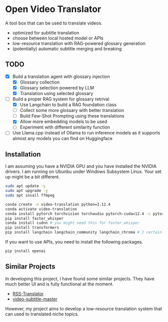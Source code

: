 # Open Video Translator

A tool box that can be used to translate videos. 
- optimized for subtitle translation
- choose between local hosted model or APIs
- low-resource translation with RAG-powered glossary generation
- (potentially) automatic subtitle merging and breaking

## TODO 
- [x] Build a translation agent with glossary injection
  - [x] Glossary collection
  - [x] Glossary selection powered by LLM
  - [x] Translation using selected glossary
- [ ] Build a proper RAG system for glossary retrival
  - [x] Use Langchain to build a RAG foundation class
  - [ ] Collect some more glossary with better translation
  - [ ] Build Few-Shot Prompting using these translations
  - [x] Allow more embedding models to be used
  - [ ] Experiment with different similarity function
- [ ] Use Llama.cpp instead of Ollama to run inference models as it supports almost any models you can find on Huggingface

## Installation

I am assuming you have a NVIDIA GPU and you have installed the NVIDIA drivers. 
I am running on Ubunbu under Windows Subsystem Linux. Your set up might be a bit different. 

```bash
sudo apt update -y 
sudo apt upgrade -y 
sudo apt insall ffmpeg

conda create -n video-translation python=3.12.4
conda activate video-translation
conda install pytorch torchvision torchaudio pytorch-cuda=12.4 -c pytorch -c nvidia
pip install faster_whisper
conda install cudnn # you might need this for faster_whisper
pip install transformers
pip install langchain langchain_community langchain_chroma # I certainly forgot some of them
```

If you want to use APIs, you need to install the following packages. 

```bash
pip install openai
```

## Similar Projects 

In developing this project, I have found some similar projects.
They have much better UI and is fully functional at the moment. 
- [RSS-Translator](https://github.com/rss-translator/RSS-Translator)
- [video-subtitle-master](video-subtitle-master)

However, my project aims to develop a low-resource translation system that can used to translated niche topics. 